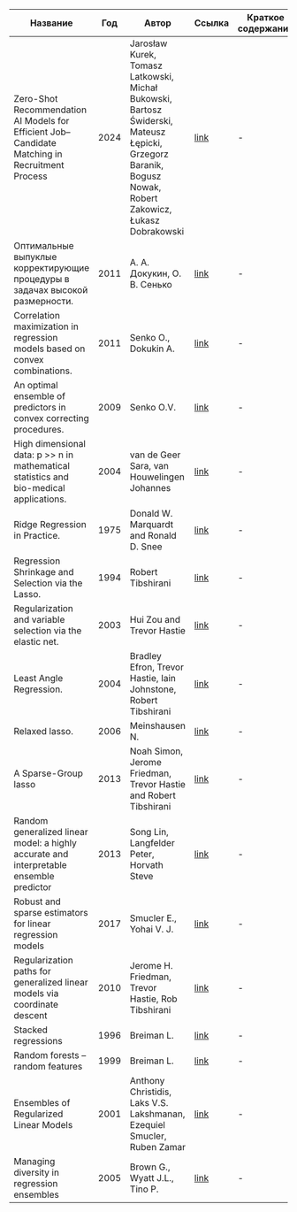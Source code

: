 | Название | Год | Автор | Ссылка | Краткое содержание |
| -------- |---- | ----- | ------ | ---- |
|Zero-Shot Recommendation AI Models for Efficient Job–Candidate Matching in Recruitment Process|2024|Jarosław Kurek, Tomasz Latkowski, Michał Bukowski, Bartosz Świderski, Mateusz Łępicki, Grzegorz Baranik, Bogusz Nowak, Robert Zakowicz, Łukasz Dobrakowski|[link]((https://www.mdpi.com/2076-3417/14/6/2601))|-|
|Оптимальные выпуклые корректирующие процедуры в задачах высокой размерности.|2011|А. А. Докукин, О. В. Сенько|[link](https://eclib.psuti.ru/cgi-bin/irbis64r_12/cgiirbis_64.exe?LNG=en&C21COM=S&I21DBN=STAT&P21DBN=STAT&S21FMT=fullwebr&S21ALL=%28%3C.%3EK%3D%D0%B7%D0%B0%D0%B4%D0%B0%D1%87%D0%B8%20%D0%B2%D1%8B%D1%81%D0%BE%D0%BA%D0%BE%D0%B9%20%D1%80%D0%B0%D0%B7%D0%BC%D0%B5%D1%80%D0%BD%D0%BE%D1%81%D1%82%D0%B8%3C.%3E%29&Z21ID=&S21SRW=&S21SRD=&S21STN=1&S21REF=10&S21CNR=20&FT_REQUEST=&FT_PREFIX=)|-|
|Correlation maximization in regression models based on convex combinations.|2011|Senko O., Dokukin A.|[link](https://www.researchgate.net/publication/252328557_Optimal_Convex_Correcting_Procedures_in_Problems_of_High_Dimension)|-|
|An optimal ensemble of predictors in convex correcting procedures.|2009|Senko O.V.|[link](https://link.springer.com/article/10.1134/S1054661809030110)|-|
|High dimensional data: p >> n in mathematical statistics and bio-medical applications.|2004|van de Geer Sara, van Houwelingen Johannes|[link](https://www.researchgate.net/publication/38322396_High-dimensional_data_P_n_in_mathematical_statistics_and_bio-medical_applications)|-|
|Ridge Regression in Practice.|1975|Donald W. Marquardt and Ronald D. Snee|[link](https://www.jstor.org/stable/2683673)|-|
|Regression Shrinkage and Selection via the Lasso.|1994|Robert Tibshirani|[link](https://www.jstor.org/stable/2346178)|-|
|Regularization and variable selection via the elastic net.|2003|Hui Zou and Trevor Hastie|[link](https://www.jstor.org/stable/3647580)|-|
|Least Angle Regression.|2004|Bradley Efron, Trevor Hastie, Iain Johnstone, Robert Tibshirani|[link](https://arxiv.org/abs/math/0406456)|-|
|Relaxed lasso.|2006|Meinshausen N.|[link](https://people.math.ethz.ch/~nicolai/relaxo.pdf)|-|
|A Sparse-Group lasso|2013|Noah Simon, Jerome Friedman, Trevor Hastie and Robert Tibshirani|[link](https://faculty.washington.edu/nrsimon/SGLpaper.pdf)|-|
|Random generalized linear model: a highly accurate and interpretable ensemble predictor|2013|Song Lin, Langfelder Peter, Horvath Steve|[link](https://www.researchgate.net/publication/234156400_Random_Generalized_Linear_Model_A_Highly_Accurate_and_Interpretable_Ensemble_Predictor)|-|
|Robust and sparse estimators for linear regression models|2017|Smucler E., Yohai V. J.|[link](https://arxiv.org/pdf/1508.01967)|-|
|Regularization paths for generalized linear models via coordinate descent|2010|Jerome H. Friedman, Trevor Hastie, Rob Tibshirani|[link](https://www.jstatsoft.org/article/view/v033i01)|-|
|Stacked regressions|1996|Breiman L.|[link](https://statistics.berkeley.edu/sites/default/files/tech-reports/367.pdf)|-|
|Random forests – random features|1999|Breiman L.|[link](https://www.stat.berkeley.edu/users/breiman/random-forests.pdf)|-|
|Ensembles of Regularized Linear Models|2001|Anthony Christidis, Laks V.S. Lakshmanan, Ezequiel Smucler, Ruben Zamar|[link](https://www.stat.ubc.ca/~ruben/website/EnsembleOfRegLinMod.pdf)|-|
|Managing diversity in regression ensembles|2005|Brown G., Wyatt J.L., Tino P.|[link](https://www.jmlr.org/papers/volume6/brown05a/brown05a.pdf)|-|
